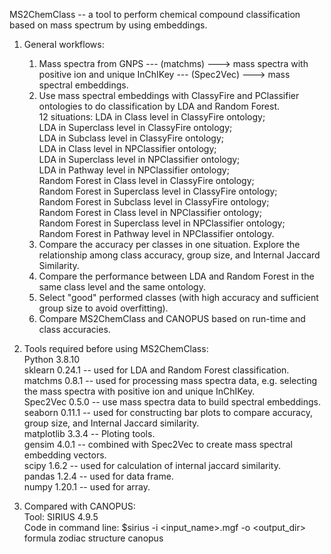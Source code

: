 MS2ChemClass -- a tool to perform chemical compound classification based on mass spectrum by using embeddings.  

1. General workflows:  
    1) Mass spectra from GNPS --- (matchms) ---> mass spectra with positive ion and unique InChIKey --- (Spec2Vec) ---> mass spectral embeddings.  
    2) Use mass spectral embeddings with ClassyFire and PClassifier ontologies to do classification by LDA and Random Forest.  
                12 situations: LDA in Class level in ClassyFire ontology;  
                               LDA in Superclass level in ClassyFire ontology;  
                               LDA in Subclass level in ClassyFire ontology;  
                               LDA in Class level in NPClassifier ontology;  
                               LDA in Superclass level in NPClassifier ontology;  
                               LDA in Pathway level in NPClassifier ontology;  
                               Random Forest in Class level in ClassyFire ontology;  
                               Random Forest in Superclass level in ClassyFire ontology;  
                               Random Forest in Subclass level in ClassyFire ontology;  
                               Random Forest in Class level in NPClassifier ontology;  
                               Random Forest in Superclass level in NPClassifier ontology;  
                               Random Forest in Pathway level in NPClassifier ontology.  
     3) Compare the accuracy per classes in one situation. Explore the relationship among class accuracy, group size, and Internal Jaccard Similarity.  
     4) Compare the performance between LDA and Random Forest in the same class level and the same ontology.  
     5) Select "good" performed classes (with high accuracy and sufficient group size to avoid overfitting).  
     6) Compare MS2ChemClass and CANOPUS based on run-time and class accuracies.  

2. Tools required before using MS2ChemClass:  
  Python 3.8.10  
  sklearn 0.24.1 -- used for LDA and Random Forest classification.  
  matchms 0.8.1 -- used for processing mass spectra data, e.g. selecting the mass spectra with positive ion and unique InChIKey.  
  Spec2Vec 0.5.0 -- use mass spectra data to build spectral embeddings.   
  seaborn 0.11.1 --  used for constructing bar plots to compare accuracy, group size, and Internal Jaccard similarity.  
  matplotlib 3.3.4 -- Ploting tools.    
  gensim 4.0.1  -- combined with Spec2Vec to create mass spectral embedding vectors.  
  scipy 1.6.2 -- used for calculation of internal jaccard similarity.  
  pandas 1.2.4 -- used for data frame.  
  numpy 1.20.1 -- used for array.  

3. Compared with CANOPUS:  
  Tool: SIRIUS 4.9.5  
  Code in command line: $sirius -i <input_name>.mgf -o <output_dir> formula zodiac structure canopus  
  
